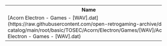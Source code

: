 <table>
<tr><th>Name</th><th>Size</th></tr>
<tr><td>
[Acorn Electron - Games - [WAV].dat](https://raw.githubusercontent.com/open-retrogaming-archive/dat-catalog/main/root/basic/TOSEC/Acorn/Electron/Games/[WAV]/Acorn Electron - Games - [WAV].dat)
</td><td>1401</td></tr>
</table>
